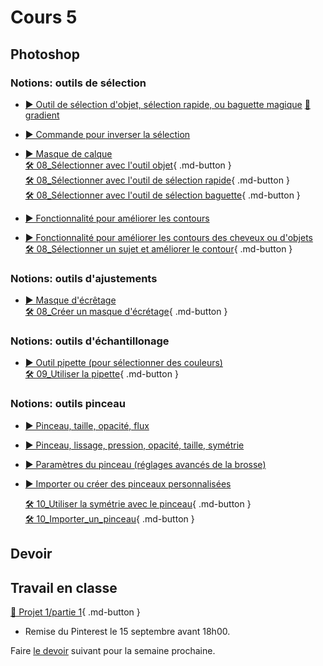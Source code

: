 
# Cours 5

## Photoshop


### Notions: outils de sélection

* [▶️ Outil de sélection d'objet, sélection rapide, ou baguette magique](https://cmontmorency365-my.sharepoint.com/:v:/g/personal/flpilote_cmontmorency_qc_ca/ERykK6yyvu1Mo-UT8CVtgg0BUTW4K7PYD929XCOrHTaQbA?nav=eyJyZWZlcnJhbEluZm8iOnsicmVmZXJyYWxBcHAiOiJPbmVEcml2ZUZvckJ1c2luZXNzIiwicmVmZXJyYWxBcHBQbGF0Zm9ybSI6IldlYiIsInJlZmVycmFsTW9kZSI6InZpZXciLCJyZWZlcnJhbFZpZXciOiJNeUZpbGVzTGlua0NvcHkifX0&e=XDNnCI) [📁 gradient](./assets/image/08_gradient.tif)<br>
* [▶️ Commande pour inverser la sélection](https://cmontmorency365-my.sharepoint.com/:v:/g/personal/flpilote_cmontmorency_qc_ca/EXaZjlULzVdInWfOPqSdr4EB5FIfSPvj0pfdh3AZvG0pPw?nav=eyJyZWZlcnJhbEluZm8iOnsicmVmZXJyYWxBcHAiOiJPbmVEcml2ZUZvckJ1c2luZXNzIiwicmVmZXJyYWxBcHBQbGF0Zm9ybSI6IldlYiIsInJlZmVycmFsTW9kZSI6InZpZXciLCJyZWZlcnJhbFZpZXciOiJNeUZpbGVzTGlua0NvcHkifX0&e=8VoABH) <br>
* [▶️ Masque de calque](https://cmontmorency365-my.sharepoint.com/:v:/g/personal/flpilote_cmontmorency_qc_ca/Eeb-ZmD_E4BKmbmU8lwqJAwBIxdy1OwMdEZlxGG_qWk4rg?nav=eyJyZWZlcnJhbEluZm8iOnsicmVmZXJyYWxBcHAiOiJPbmVEcml2ZUZvckJ1c2luZXNzIiwicmVmZXJyYWxBcHBQbGF0Zm9ybSI6IldlYiIsInJlZmVycmFsTW9kZSI6InZpZXciLCJyZWZlcnJhbFZpZXciOiJNeUZpbGVzTGlua0NvcHkifX0&e=bdhrgS)  <br>
  [🛠️ 08_Sélectionner avec l'outil objet](./exercices_photoshop/08_selection_objet.md){ .md-button }  <br>
  [🛠️ 08_Sélectionner avec l'outil de sélection rapide](./exercices_photoshop/08_selection_rapide.md){ .md-button }  <br>
  [🛠️ 08_Sélectionner avec l'outil de sélection baguette](./exercices_photoshop/08_selection_baguette.md){ .md-button }  <br>

* [▶️ Fonctionnalité pour améliorer les contours](https://cmontmorency365-my.sharepoint.com/:v:/g/personal/flpilote_cmontmorency_qc_ca/EcTPTAucQzVJiqSlfidXeI4B0ykDSHYiE1bFgZZtL2cTXA?nav=eyJyZWZlcnJhbEluZm8iOnsicmVmZXJyYWxBcHAiOiJPbmVEcml2ZUZvckJ1c2luZXNzIiwicmVmZXJyYWxBcHBQbGF0Zm9ybSI6IldlYiIsInJlZmVycmFsTW9kZSI6InZpZXciLCJyZWZlcnJhbFZpZXciOiJNeUZpbGVzTGlua0NvcHkifX0&e=apJVtq)  <br>
* [▶️ Fonctionnalité pour améliorer les contours des cheveux ou d'objets](https://cmontmorency365-my.sharepoint.com/:v:/g/personal/flpilote_cmontmorency_qc_ca/EXRRqrVopYhPlZTDKnrufKIBITEMur7d0MSw73orq-DKnQ?nav=eyJyZWZlcnJhbEluZm8iOnsicmVmZXJyYWxBcHAiOiJPbmVEcml2ZUZvckJ1c2luZXNzIiwicmVmZXJyYWxBcHBQbGF0Zm9ybSI6IldlYiIsInJlZmVycmFsTW9kZSI6InZpZXciLCJyZWZlcnJhbFZpZXciOiJNeUZpbGVzTGlua0NvcHkifX0&e=DCsthN)  <br>
  [🛠️ 08_Sélectionner un sujet et améliorer le contour](./exercices_photoshop/08_Sélectionner_sujet_et_améliorer_le_contour.md){ .md-button }  <br>

### Notions: outils d'ajustements

* [▶️ Masque d'écrêtage](https://cmontmorency365-my.sharepoint.com/:v:/g/personal/flpilote_cmontmorency_qc_ca/EdXyaO31Gt5LmwGv2pYw8BcBsBqHgLyBFupN7IFpgkAAIQ?nav=eyJyZWZlcnJhbEluZm8iOnsicmVmZXJyYWxBcHAiOiJPbmVEcml2ZUZvckJ1c2luZXNzIiwicmVmZXJyYWxBcHBQbGF0Zm9ybSI6IldlYiIsInJlZmVycmFsTW9kZSI6InZpZXciLCJyZWZlcnJhbFZpZXciOiJNeUZpbGVzTGlua0NvcHkifX0&e=Tfl3b8)  <br>
[🛠️ 08_Créer un masque d'écrétage](./exercices_photoshop/08_Créer_un_masque_d'écrétage.md){ .md-button }  <br>

### Notions: outils d'échantillonage

* [▶️ Outil pipette (pour sélectionner des couleurs)](https://cmontmorency365-my.sharepoint.com/:v:/g/personal/flpilote_cmontmorency_qc_ca/EYCAP3HOYBxLsVkq3V8REnMB1TjJ1_VtXO-02OcHzTnszw?nav=eyJyZWZlcnJhbEluZm8iOnsicmVmZXJyYWxBcHAiOiJPbmVEcml2ZUZvckJ1c2luZXNzIiwicmVmZXJyYWxBcHBQbGF0Zm9ybSI6IldlYiIsInJlZmVycmFsTW9kZSI6InZpZXciLCJyZWZlcnJhbFZpZXciOiJNeUZpbGVzTGlua0NvcHkifX0&e=L6fO8u) <br>
  [🛠️ 09_Utiliser la pipette](./exercices_photoshop/09_Utiliser_la_pipette.md){ .md-button }  <br>

### Notions: outils pinceau

* [▶️ Pinceau, taille, opacité, flux](https://cmontmorency365-my.sharepoint.com/:v:/g/personal/flpilote_cmontmorency_qc_ca/ERnWppm8npJBp6hFzH9ArtgBZEM5W10HPqtJH8zOG8y0lw?nav=eyJyZWZlcnJhbEluZm8iOnsicmVmZXJyYWxBcHAiOiJPbmVEcml2ZUZvckJ1c2luZXNzIiwicmVmZXJyYWxBcHBQbGF0Zm9ybSI6IldlYiIsInJlZmVycmFsTW9kZSI6InZpZXciLCJyZWZlcnJhbFZpZXciOiJNeUZpbGVzTGlua0NvcHkifX0&e=dxlGOM)   <br>
* [▶️ Pinceau, lissage, pression, opacité, taille, symétrie](https://cmontmorency365-my.sharepoint.com/:v:/g/personal/flpilote_cmontmorency_qc_ca/EZiKTTn-Z9dHvvI5T-1GIMgBm_pILoS2DkEk1yslklws9w?nav=eyJyZWZlcnJhbEluZm8iOnsicmVmZXJyYWxBcHAiOiJPbmVEcml2ZUZvckJ1c2luZXNzIiwicmVmZXJyYWxBcHBQbGF0Zm9ybSI6IldlYiIsInJlZmVycmFsTW9kZSI6InZpZXciLCJyZWZlcnJhbFZpZXciOiJNeUZpbGVzTGlua0NvcHkifX0&e=xyZhk4)   <br>
* [▶️ Paramètres du pinceau (réglages avancés de la brosse)](https://cmontmorency365-my.sharepoint.com/:v:/g/personal/flpilote_cmontmorency_qc_ca/EUgt8SN-vbFMhM-2GabSd1UBMSJ5v3F07eO3dUluXIKAEg?nav=eyJyZWZlcnJhbEluZm8iOnsicmVmZXJyYWxBcHAiOiJPbmVEcml2ZUZvckJ1c2luZXNzIiwicmVmZXJyYWxBcHBQbGF0Zm9ybSI6IldlYiIsInJlZmVycmFsTW9kZSI6InZpZXciLCJyZWZlcnJhbFZpZXciOiJNeUZpbGVzTGlua0NvcHkifX0&e=2C8Zs7)   <br>
* [▶️ Importer ou créer des pinceaux personnalisées](https://cmontmorency365-my.sharepoint.com/:v:/g/personal/flpilote_cmontmorency_qc_ca/EUgt8SN-vbFMhM-2GabSd1UBMSJ5v3F07eO3dUluXIKAEg?nav=eyJyZWZlcnJhbEluZm8iOnsicmVmZXJyYWxBcHAiOiJPbmVEcml2ZUZvckJ1c2luZXNzIiwicmVmZXJyYWxBcHBQbGF0Zm9ybSI6IldlYiIsInJlZmVycmFsTW9kZSI6InZpZXciLCJyZWZlcnJhbFZpZXciOiJNeUZpbGVzTGlua0NvcHkifX0&e=2C8Zs7)   <br>

  [🛠️ 10_Utiliser la symétrie avec le pinceau](./exercices_photoshop/10_Utiliser_la_symétrie_avec_le_pinceau.md){ .md-button }  <br>
  [🛠️ 10_Importer_un_pinceau](./exercices_photoshop/10_Importer_un_pinceau.md){ .md-button }  <br>

## Devoir

## Travail en classe
  [📁 Projet 1/partie 1](./projets/projet01.md){ .md-button }   <br>
  * Remise du Pinterest le 15 septembre avant 18h00. 

Faire [le devoir](https://cmontmorency365-my.sharepoint.com/:f:/g/personal/flpilote_cmontmorency_qc_ca/Ev3sg_u6lPhJrOXz_YBdIYMBXUVSAP7yQXQFNX5oDif8DQ?e=x3VgU0) suivant pour la semaine prochaine.
